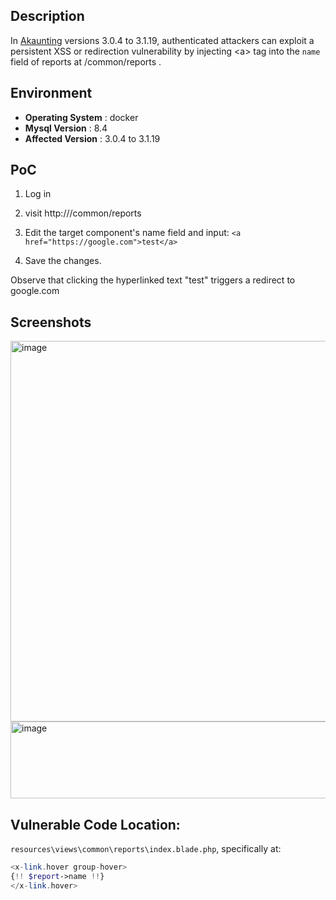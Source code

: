 ## Description
In [Akaunting](https://github.com/akaunting/akaunting) versions 3.0.4 to 3.1.19, authenticated attackers can exploit a persistent XSS or redirection vulnerability by injecting \<a\> tag into the `name` field of reports at /common/reports .
## Environment
- **Operating System** : docker
-  **Mysql Version**  : 8.4
-  **Affected Version** : 3.0.4 to 3.1.19

## PoC
1. Log in
2. visit http://<host>/common/reports
3. Edit the target component's name field and input: `<a href="https://google.com">test</a>`

4. Save the changes.



Observe that clicking the hyperlinked text "test" triggers a redirect to google.com


## Screenshots
<img width="853" height="609" alt="image" src="https://github.com/user-attachments/assets/13ad03d3-a8d5-432e-9be3-d77ebd132a01" />
<img width="594" height="123" alt="image" src="https://github.com/user-attachments/assets/4b65b776-d800-460e-9122-4c710bda2469" />

## Vulnerable Code Location:  
`resources\views\common\reports\index.blade.php`,
specifically at: 
```php
<x-link.hover group-hover>
{!! $report->name !!}
</x-link.hover>

